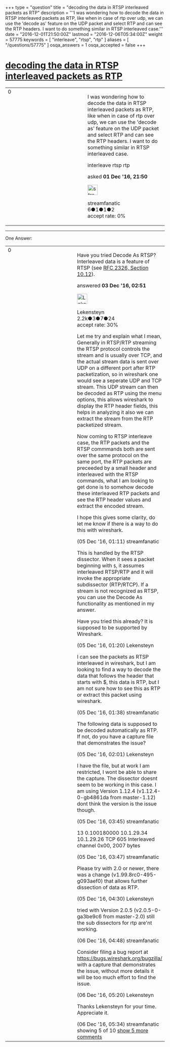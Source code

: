 +++
type = "question"
title = "decoding the data in RTSP interleaved packets as RTP"
description = '''I was wondering how to decode the data in RTSP interleaved packets as RTP, like when in case of rtp over udp, we can use the &#x27;decode as&#x27; feature on the UDP packet and select RTP and can see the RTP headers. I want to do something similar in RTSP interleaved case.'''
date = "2016-12-01T21:50:00Z"
lastmod = "2016-12-06T05:34:00Z"
weight = 57775
keywords = [ "interleave", "rtsp", "rtp" ]
aliases = [ "/questions/57775" ]
osqa_answers = 1
osqa_accepted = false
+++

<div class="headNormal">

# [decoding the data in RTSP interleaved packets as RTP](/questions/57775/decoding-the-data-in-rtsp-interleaved-packets-as-rtp)

</div>

<div id="main-body">

<div id="askform">

<table id="question-table" style="width:100%;"><colgroup><col style="width: 50%" /><col style="width: 50%" /></colgroup><tbody><tr class="odd"><td style="width: 30px; vertical-align: top"><div class="vote-buttons"><span id="post-57775-upvote" class="ajax-command post-vote up" rel="nofollow" title="I like this post (click again to cancel)"> </span><div id="post-57775-score" class="post-score" title="current number of votes">0</div><span id="post-57775-downvote" class="ajax-command post-vote down" rel="nofollow" title="I dont like this post (click again to cancel)"> </span> <span id="favorite-mark" class="ajax-command favorite-mark" rel="nofollow" title="mark/unmark this question as favorite (click again to cancel)"> </span><div id="favorite-count" class="favorite-count"></div></div></td><td><div id="item-right"><div class="question-body"><p>I was wondering how to decode the data in RTSP interleaved packets as RTP, like when in case of rtp over udp, we can use the 'decode as' feature on the UDP packet and select RTP and can see the RTP headers. I want to do something similar in RTSP interleaved case.</p></div><div id="question-tags" class="tags-container tags"><span class="post-tag tag-link-interleave" rel="tag" title="see questions tagged &#39;interleave&#39;">interleave</span> <span class="post-tag tag-link-rtsp" rel="tag" title="see questions tagged &#39;rtsp&#39;">rtsp</span> <span class="post-tag tag-link-rtp" rel="tag" title="see questions tagged &#39;rtp&#39;">rtp</span></div><div id="question-controls" class="post-controls"></div><div class="post-update-info-container"><div class="post-update-info post-update-info-user"><p>asked <strong>01 Dec '16, 21:50</strong></p><img src="https://secure.gravatar.com/avatar/71bf6857a6516d2b1f5c19500d67742c?s=32&amp;d=identicon&amp;r=g" class="gravatar" width="32" height="32" alt="streamfanatic&#39;s gravatar image" /><p><span>streamfanatic</span><br />
<span class="score" title="6 reputation points">6</span><span title="1 badges"><span class="badge1">●</span><span class="badgecount">1</span></span><span title="1 badges"><span class="silver">●</span><span class="badgecount">1</span></span><span title="2 badges"><span class="bronze">●</span><span class="badgecount">2</span></span><br />
<span class="accept_rate" title="Rate of the user&#39;s accepted answers">accept rate:</span> <span title="streamfanatic has no accepted answers">0%</span></p></div></div><div id="comments-container-57775" class="comments-container"></div><div id="comment-tools-57775" class="comment-tools"></div><div class="clear"></div><div id="comment-57775-form-container" class="comment-form-container"></div><div class="clear"></div></div></td></tr></tbody></table>

------------------------------------------------------------------------

<div class="tabBar">

<span id="sort-top"></span>

<div class="headQuestions">

One Answer:

</div>

</div>

<span id="57813"></span>

<div id="answer-container-57813" class="answer">

<table style="width:100%;"><colgroup><col style="width: 50%" /><col style="width: 50%" /></colgroup><tbody><tr class="odd"><td style="width: 30px; vertical-align: top"><div class="vote-buttons"><span id="post-57813-upvote" class="ajax-command post-vote up" rel="nofollow" title="I like this post (click again to cancel)"> </span><div id="post-57813-score" class="post-score" title="current number of votes">0</div><span id="post-57813-downvote" class="ajax-command post-vote down" rel="nofollow" title="I dont like this post (click again to cancel)"> </span></div></td><td><div class="item-right"><div class="answer-body"><p>Have you tried Decode As RTSP? Interleaved data is a feature of RTSP (see <a href="https://tools.ietf.org/html/rfc2326#section-10.12">RFC 2326, Section 10.12</a>).</p></div><div class="answer-controls post-controls"></div><div class="post-update-info-container"><div class="post-update-info post-update-info-user"><p>answered <strong>03 Dec '16, 02:51</strong></p><img src="https://secure.gravatar.com/avatar/285b1f0f4caadc088a38c40aea22feba?s=32&amp;d=identicon&amp;r=g" class="gravatar" width="32" height="32" alt="Lekensteyn&#39;s gravatar image" /><p><span>Lekensteyn</span><br />
<span class="score" title="2213 reputation points"><span>2.2k</span></span><span title="3 badges"><span class="badge1">●</span><span class="badgecount">3</span></span><span title="7 badges"><span class="silver">●</span><span class="badgecount">7</span></span><span title="24 badges"><span class="bronze">●</span><span class="badgecount">24</span></span><br />
<span class="accept_rate" title="Rate of the user&#39;s accepted answers">accept rate:</span> <span title="Lekensteyn has 32 accepted answers">30%</span></p></div></div><div id="comments-container-57813" class="comments-container"><span id="57851"></span><div id="comment-57851" class="comment"><div id="post-57851-score" class="comment-score"></div><div class="comment-text"><p>Let me try and explain what I mean, Generally in RTSP/RTP streaming the RTSP protocol controls the stream and is usually over TCP, and the actual stream data is sent over UDP on a different port after RTP packetization, so in wireshark one would see a seperate UDP and TCP stream. This UDP stream can then be decoded as RTP using the menu options, this allows wireshark to display the RTP header fields, this helps in analyzing it also we can extract the stream from the RTP packetized stream.</p><p>Now coming to RTSP interleave case, the RTP packets and the RTSP commmands both are sent over the same protocol on the same port, the RTP packets are preceeded by a small header and interleaved with the RTSP commands, what I am looking to get done is to somehow decode these interleaved RTP packets and see the RTP header values and extract the encoded stream.</p><p>I hope this gives some clarity, do let me know if there is a way to do this with wireshark.</p></div><div id="comment-57851-info" class="comment-info"><span class="comment-age">(05 Dec '16, 01:11)</span> <span class="comment-user userinfo">streamfanatic</span></div></div><span id="57852"></span><div id="comment-57852" class="comment"><div id="post-57852-score" class="comment-score"></div><div class="comment-text"><p>This is handled by the RTSP dissector. When it sees a packet beginning with <code>$</code>, it assumes interleaved RTSP/RTP and it will invoke the appropriate subdissector (RTP/RTCP). If a stream is not recognized as RTSP, you can use the Decode As functionality as mentioned in my answer.</p><p>Have you tried this already? It is supposed to be supported by Wireshark.</p></div><div id="comment-57852-info" class="comment-info"><span class="comment-age">(05 Dec '16, 01:20)</span> <span class="comment-user userinfo">Lekensteyn</span></div></div><span id="57853"></span><div id="comment-57853" class="comment"><div id="post-57853-score" class="comment-score"></div><div class="comment-text"><p>I can see the packets as RTSP interleaved in wireshark, but I am looking to find a way to decode the data that follows the header that starts with $, this data is RTP, but I am not sure how to see this as RTP or extract this packet using wireshark.</p></div><div id="comment-57853-info" class="comment-info"><span class="comment-age">(05 Dec '16, 01:38)</span> <span class="comment-user userinfo">streamfanatic</span></div></div><span id="57854"></span><div id="comment-57854" class="comment"><div id="post-57854-score" class="comment-score"></div><div class="comment-text"><p>The following data is supposed to be decoded automatically as RTP. If not, do you have a capture file that demonstrates the issue?</p></div><div id="comment-57854-info" class="comment-info"><span class="comment-age">(05 Dec '16, 02:01)</span> <span class="comment-user userinfo">Lekensteyn</span></div></div><span id="57859"></span><div id="comment-57859" class="comment"><div id="post-57859-score" class="comment-score"></div><div class="comment-text"><p>I have the file, but at work I am restricted, I wont be able to share the capture. The dissector doesnt seem to be working in this case. I am using Version 1.12.4 (v1.12.4-0-gb4861da from master-1.12) dont think the version is the issue though.</p></div><div id="comment-57859-info" class="comment-info"><span class="comment-age">(05 Dec '16, 03:45)</span> <span class="comment-user userinfo">streamfanatic</span></div></div><span id="57860"></span><div id="comment-57860" class="comment not_top_scorer"><div id="post-57860-score" class="comment-score"></div><div class="comment-text"><p>13 0.100180000 10.1.29.34 10.1.29.26 TCP 605 Interleaved channel 0x00, 2007 bytes</p></div><div id="comment-57860-info" class="comment-info"><span class="comment-age">(05 Dec '16, 03:47)</span> <span class="comment-user userinfo">streamfanatic</span></div></div><span id="57862"></span><div id="comment-57862" class="comment not_top_scorer"><div id="post-57862-score" class="comment-score"></div><div class="comment-text"><p>Please try with 2.0 or newer, there was a change (v1.99.8rc0-495-g093aef0) that allows further dissection of data as RTP.</p></div><div id="comment-57862-info" class="comment-info"><span class="comment-age">(05 Dec '16, 04:30)</span> <span class="comment-user userinfo">Lekensteyn</span></div></div><span id="57893"></span><div id="comment-57893" class="comment not_top_scorer"><div id="post-57893-score" class="comment-score"></div><div class="comment-text"><p>tried with Version 2.0.5 (v2.0.5-0-ga3be9c6 from master-2.0) still the sub dissectors for rtp are'nt working.</p></div><div id="comment-57893-info" class="comment-info"><span class="comment-age">(06 Dec '16, 04:48)</span> <span class="comment-user userinfo">streamfanatic</span></div></div><span id="57895"></span><div id="comment-57895" class="comment not_top_scorer"><div id="post-57895-score" class="comment-score"></div><div class="comment-text"><p>Consider filing a bug report at <a href="https://bugs.wireshark.org/bugzilla/">https://bugs.wireshark.org/bugzilla/</a> with a capture that demonstrates the issue, without more details it will be too much effort to find the issue.</p></div><div id="comment-57895-info" class="comment-info"><span class="comment-age">(06 Dec '16, 05:20)</span> <span class="comment-user userinfo">Lekensteyn</span></div></div><span id="57896"></span><div id="comment-57896" class="comment not_top_scorer"><div id="post-57896-score" class="comment-score"></div><div class="comment-text"><p>Thanks Lekensteyn for your time. Appreciate it.</p></div><div id="comment-57896-info" class="comment-info"><span class="comment-age">(06 Dec '16, 05:34)</span> <span class="comment-user userinfo">streamfanatic</span></div></div></div><div id="comment-tools-57813" class="comment-tools"><span class="comments-showing"> showing 5 of 10 </span> <a href="#" class="show-all-comments-link">show 5 more comments</a></div><div class="clear"></div><div id="comment-57813-form-container" class="comment-form-container"></div><div class="clear"></div></div></td></tr></tbody></table>

</div>

<div class="paginator-container-left">

</div>

</div>

</div>

